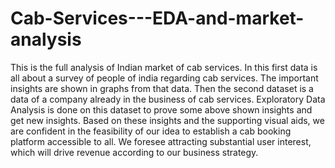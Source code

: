 # Cab-Services---EDA-and-market-analysis
This is the full analysis of Indian market of cab services. In this first data is all about a survey of people of india regarding cab services. The important insights are shown in graphs from that data.
Then the second dataset is a data of a company already in the business of cab services. Exploratory Data Analysis is done on this dataset to prove some above shown insights and get new insights.
Based on these insights and the supporting visual aids, we are confident in the feasibility of our idea to establish a cab booking platform accessible to all. We foresee attracting substantial
user interest, which will drive revenue according to our business strategy.
